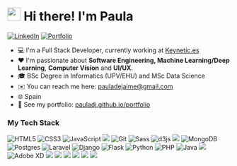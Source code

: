 # <img src="https://emojis.slackmojis.com/emojis/images/1531849430/4246/blob-sunglasses.gif?1531849430" width="30"/> Hi there! I'm Paula

<p> <a href="https://www.linkedin.com/in/paula-de-jaime-157926166/" target="_blank"><img alt="LinkedIn" src="https://img.shields.io/badge/linkedin-%230077B5.svg?&style=for-the-badge&logo=linkedin&logoColor=white" /></a> <a href="https://pauladj.github.io/portfolio" target="_blank"><img alt="Portfolio" src="https://img.shields.io/badge/Portfolio-black?&style=for-the-badge&logo=ghost&logoColor=white" /></a></a> 
</p>

- 💻 I'm a Full Stack Developer, currently working at <a href="https://keynetic.tech/">Keynetic.es</a>
- ❤️ I'm passionate about **Software Engineering, Machine Learning/Deep Learning**, **Computer Vision** and **UI/UX**.
- 🎓 BSc Degree in Informatics (UPV/EHU) and MSc Data Science
- ✉️ You can reach me here: pauladejaime@gmail.com
- 🌐 Spain
- 🚩 See my portfolio: [pauladj.github.io/portfolio](https://pauladj.github.io/portfolio)


### My Tech Stack

![HTML5](https://img.shields.io/badge/-HTML5-%23E44D27?style=flat-square&logo=html5&logoColor=ffffff)&nbsp;![CSS3](https://img.shields.io/badge/-CSS3-%231572B6?style=flat-square&logo=css3)&nbsp;![JavaScript](https://img.shields.io/badge/-JavaScript-%23F7DF1C?style=flat-square&logo=javascript&logoColor=000000&labelColor=%23F7DF1C&color=%23FFCE5A)&nbsp;<img src="https://img.shields.io/badge/jquery%20-%230769AD.svg?&style=flat-square&logo=jquery&logoColor=white"/>&nbsp;![Git](https://img.shields.io/badge/-Git-%23F05032?style=flat-square&logo=git&logoColor=%23ffffff)&nbsp;![Sass](https://img.shields.io/badge/-Sass-%23CC6699?style=flat-square&logo=sass&logoColor=ffffff)&nbsp;<img alt="d3js" src="https://img.shields.io/badge/-D3.js-F9A03C?style=flat-square&logo=d3.js&logoColor=white" />&nbsp;<img src="https://img.shields.io/badge/mysql-%235a839c.svg?&style=flat-square&logo=mysql&logoColor=white"/>&nbsp;<img alt="MongoDB" src="https://img.shields.io/badge/-MongoDB-13aa52?style=flat-square&logo=mongodb&logoColor=white" />&nbsp;![Postgres](https://img.shields.io/badge/-PostgreSQL-%23336791?style=flat-square&logo=postgresql&logoColor=ffffff)&nbsp;![Laravel](https://img.shields.io/badge/-Laravel-%23ff2d20?style=flat-square&logo=laravel&logoColor=ffffff)&nbsp;![Django](https://img.shields.io/badge/-Django-%230c4b33?style=flat-square&logo=django&logoColor=ffffff)&nbsp;![Flask](https://img.shields.io/badge/-Flask-%230d7560?style=flat-square&logo=flask&logoColor=ffffff)&nbsp;![Python](https://img.shields.io/badge/-Python-%2328567d?style=flat-square&logo=python&logoColor=ffffff)&nbsp;![PHP](https://img.shields.io/badge/-PHP-%237377ad?style=flat-square&logo=php&logoColor=ffffff)&nbsp;![Java](https://img.shields.io/badge/-Java-%23f29111?style=flat-square&logo=java&logoColor=ffffff)&nbsp;<img src="https://img.shields.io/badge/Android-green.svg?&style=flat-square&logo=android&logoColor=white"/>&nbsp;![Adobe XD](https://img.shields.io/badge/-Adobe%20XD-%23450135?style=flat-square&logo=adobe%20xd&logoColor=ffffff)&nbsp;<img src="https://img.shields.io/badge/Adobe%20Photoshop%20-008ef1.svg?&style=flat-square&logo=Adobe%20Photoshop&logoColor=white"/>&nbsp;<img src="https://img.shields.io/badge/Heroku%20-%23430098.svg?&style=flat-square&logo=heroku&logoColor=white"/>&nbsp;<img src="https://img.shields.io/badge/TensorFlow%20-%23FF6F00.svg?&style=flat-square&logo=TensorFlow&logoColor=white" />&nbsp;<img src="https://img.shields.io/badge/Pandas%20-%23150458.svg?&style=flat-square&logo=Pandas&logoColor=white" />&nbsp;<img src="https://img.shields.io/badge/Jupyter%20-%23F37626.svg?&style=flat-square&logo=Jupyter&logoColor=white" />&nbsp;<img src="https://img.shields.io/badge/latex%20-%23008080.svg?&style=flat-square&logo=latex&logoColor=white"/>

